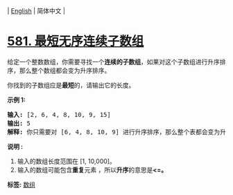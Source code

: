 | [English](README_EN.md) | 简体中文 |

# [581. 最短无序连续子数组](https://leetcode-cn.com/problems/shortest-unsorted-continuous-subarray)
<p>给定一个整数数组，你需要寻找一个<strong>连续的子数组</strong>，如果对这个子数组进行升序排序，那么整个数组都会变为升序排序。</p>

<p>你找到的子数组应是<strong>最短</strong>的，请输出它的长度。</p>

<p><strong>示例 1:</strong></p>

<pre>
<strong>输入:</strong> [2, 6, 4, 8, 10, 9, 15]
<strong>输出:</strong> 5
<strong>解释:</strong> 你只需要对 [6, 4, 8, 10, 9] 进行升序排序，那么整个表都会变为升序排序。
</pre>

<p><strong>说明 :</strong></p>

<ol>
	<li>输入的数组长度范围在&nbsp;[1, 10,000]。</li>
	<li>输入的数组可能包含<strong>重复</strong>元素&nbsp;，所以<strong>升序</strong>的意思是<strong>&lt;=。</strong></li>
</ol>

**标签:**  [数组](https://leetcode-cn.com/tag/array) 